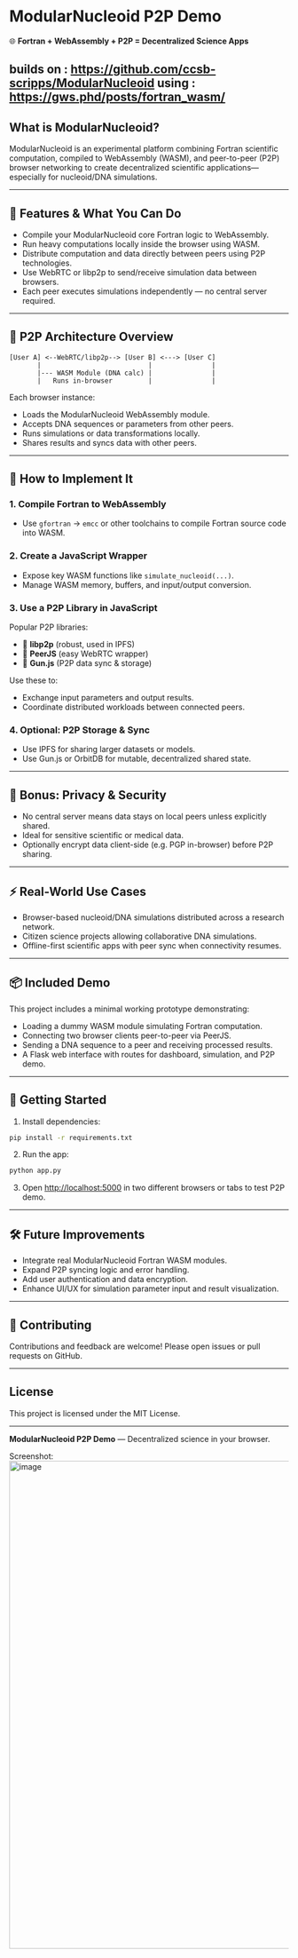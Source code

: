 # ModularNucleoid P2P Demo #

🌐 **Fortran + WebAssembly + P2P = Decentralized Science Apps**

builds on : https://github.com/ccsb-scripps/ModularNucleoid
using : https://gws.phd/posts/fortran_wasm/
---

## What is ModularNucleoid?

ModularNucleoid is an experimental platform combining Fortran scientific computation, compiled to WebAssembly (WASM), and peer-to-peer (P2P) browser networking to create decentralized scientific applications—especially for nucleoid/DNA simulations.

---

## 🚀 Features & What You Can Do

- Compile your ModularNucleoid core Fortran logic to WebAssembly.
- Run heavy computations locally inside the browser using WASM.
- Distribute computation and data directly between peers using P2P technologies.
- Use WebRTC or libp2p to send/receive simulation data between browsers.
- Each peer executes simulations independently — no central server required.

---

## 🔁 P2P Architecture Overview

```
[User A] <--WebRTC/libp2p--> [User B] <---> [User C]
       |                           |               |
       |--- WASM Module (DNA calc) |               |
       |   Runs in-browser         |               |
```

Each browser instance:

- Loads the ModularNucleoid WebAssembly module.
- Accepts DNA sequences or parameters from other peers.
- Runs simulations or data transformations locally.
- Shares results and syncs data with other peers.

---

## 🔧 How to Implement It

### 1. Compile Fortran to WebAssembly

- Use `gfortran` → `emcc` or other toolchains to compile Fortran source code into WASM.

### 2. Create a JavaScript Wrapper

- Expose key WASM functions like `simulate_nucleoid(...)`.
- Manage WASM memory, buffers, and input/output conversion.

### 3. Use a P2P Library in JavaScript

Popular P2P libraries:

- 🔄 **libp2p** (robust, used in IPFS)
- 📡 **PeerJS** (easy WebRTC wrapper)
- 🔁 **Gun.js** (P2P data sync & storage)

Use these to:

- Exchange input parameters and output results.
- Coordinate distributed workloads between connected peers.

### 4. Optional: P2P Storage & Sync

- Use IPFS for sharing larger datasets or models.
- Use Gun.js or OrbitDB for mutable, decentralized shared state.

---

## 🔐 Bonus: Privacy & Security

- No central server means data stays on local peers unless explicitly shared.
- Ideal for sensitive scientific or medical data.
- Optionally encrypt data client-side (e.g. PGP in-browser) before P2P sharing.

---

## ⚡ Real-World Use Cases

- Browser-based nucleoid/DNA simulations distributed across a research network.
- Citizen science projects allowing collaborative DNA simulations.
- Offline-first scientific apps with peer sync when connectivity resumes.

---

## 📦 Included Demo

This project includes a minimal working prototype demonstrating:

- Loading a dummy WASM module simulating Fortran computation.
- Connecting two browser clients peer-to-peer via PeerJS.
- Sending a DNA sequence to a peer and receiving processed results.
- A Flask web interface with routes for dashboard, simulation, and P2P demo.

---

## 🚀 Getting Started

1. Install dependencies:

```bash
pip install -r requirements.txt
```

2. Run the app:

```bash
python app.py
```

3. Open [http://localhost:5000](http://localhost:5000) in two different browsers or tabs to test P2P demo.

---

## 🛠️ Future Improvements

- Integrate real ModularNucleoid Fortran WASM modules.
- Expand P2P syncing logic and error handling.
- Add user authentication and data encryption.
- Enhance UI/UX for simulation parameter input and result visualization.

---

## 🤝 Contributing

Contributions and feedback are welcome! Please open issues or pull requests on GitHub.

---

## License

This project is licensed under the MIT License.

---

**ModularNucleoid P2P Demo** — Decentralized science in your browser.

Screenshot: <img width="1409" height="879" alt="image" src="https://github.com/user-attachments/assets/5027c5b9-4ce1-41cd-9848-0a3c5ea2e7fe" />

